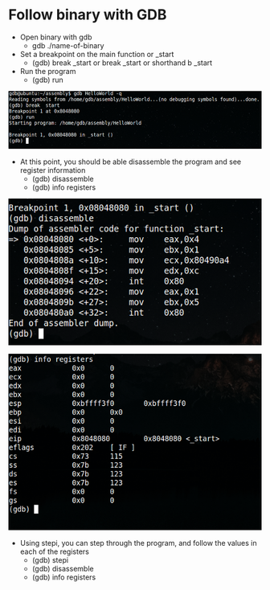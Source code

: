# Follow binary with GDB

* Open binary with gdb
    * gdb ./name-of-binary
* Set a breakpoint on the main function or _start
    * (gdb) break _start or break _start or shorthand b _start
* Run the program
    * (gdb) run

![alt text](https://github.com/billburn/assembly/blob/master/Inspecting%20Binaries%20with%20GDB/Screen-Captures/break-01.png "break _start")
* At this point, you should be able disassemble the program and see register information
    * (gdb) disassemble
    * (gdb) info registers

![alt text](https://github.com/billburn/assembly/blob/master/Inspecting%20Binaries%20with%20GDB/Screen-Captures/disassemble-01.png "disassemble")

![alt text](https://github.com/billburn/assembly/blob/master/Inspecting%20Binaries%20with%20GDB/Screen-Captures/registers-01.png "registers")

* Using stepi, you can step through the program, and follow the values in each of the registers
    * (gdb) stepi
    * (gdb) disassemble
    * (gdb) info registers